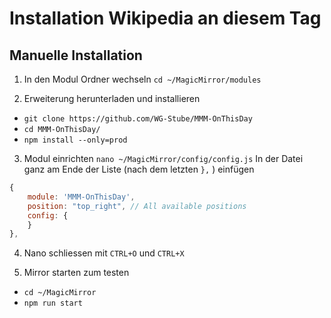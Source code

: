 
# Installation Wikipedia an diesem Tag

## Manuelle Installation

1. In den Modul Ordner wechseln
`cd ~/MagicMirror/modules`

2. Erweiterung herunterladen und installieren
- `git clone https://github.com/WG-Stube/MMM-OnThisDay`
- `cd MMM-OnThisDay/`
- `npm install --only=prod`

3. Modul einrichten
 `nano ~/MagicMirror/config/config.js`
 In der Datei ganz am Ende der Liste (nach dem letzten `},` ) einfügen
```js
{
    module: 'MMM-OnThisDay',
    position: "top_right", // All available positions
    config: {
    }
},
```

4. Nano schliessen mit `CTRL+O` und `CTRL+X`

5. Mirror starten zum testen 
- `cd ~/MagicMirror`
- `npm run start`

